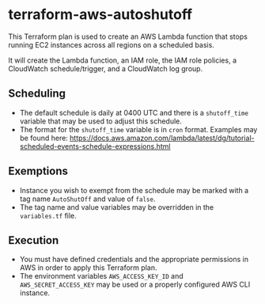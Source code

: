 # terraform-aws-autoshutoff
This Terraform plan is used to create an AWS Lambda function that stops running EC2 instances across all regions on a scheduled basis.

It will create the Lambda function, an IAM role, the IAM role policies, a CloudWatch schedule/trigger, and a CloudWatch log group.

## Scheduling
* The default schedule is daily at 0400 UTC and there is a `shutoff_time` variable that may be used to adjust this schedule.
* The format for the `shutoff_time` variable is in `cron` format.  Examples may be found here: https://docs.aws.amazon.com/lambda/latest/dg/tutorial-scheduled-events-schedule-expressions.html

## Exemptions
* Instance you wish to exempt from the schedule may be marked with a tag name `AutoShutOff` and value of `false`.
* The tag name and value variables may be overridden in the `variables.tf` file.

## Execution
* You must have defined credentials and the appropriate permissions in AWS in order to apply this Terraform plan.
* The environment variables `AWS_ACCESS_KEY_ID` and `AWS_SECRET_ACCESS_KEY` may be used or a properly configured AWS CLI instance.
